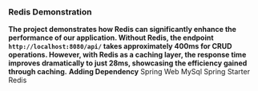 ### Redis Demonstration
**The project demonstrates how Redis can significantly enhance the performance of our application. Without Redis, the endpoint `http://localhost:8080/api/` takes approximately **400ms** for CRUD operations. However, with Redis as a caching layer, the response time improves dramatically to just **28ms**, showcasing the efficiency gained through caching.**
**Adding Dependency**
Spring Web
MySql
Spring Starter Redis
